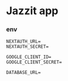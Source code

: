 # Jazzit app

### env

```env
NEXTAUTH_URL=
NEXTAUTH_SECRET=

GOOGLE_CLIENT_ID=
GOOGLE_CLIENT_SECRET=

DATABASE_URL=
```
